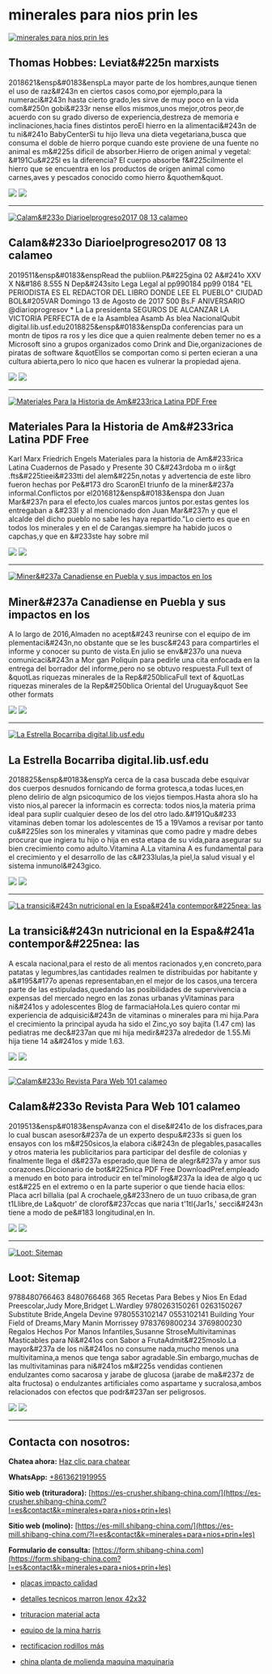 # minerales para nios prin les

<a href="https://swt.shibang-china.com/?l=es&img&k=minerales+para+nios+prin+les" target="_blank">![minerales para nios prin les](http://static.shibang-china.com/all-800x300/88.jpg)</a>

## Thomas Hobbes: Leviat&#225n marxists
2018621&ensp&#0183&enspLa mayor parte de los hombres,aunque tienen el uso de raz&#243n en ciertos casos como,por ejemplo,para la numeraci&#243n hasta cierto grado,les sirve de muy poco en la vida com&#250n gobi&#233r nense ellos mismos,unos mejor,otros peor,de acuerdo con su grado diverso de experiencia,destreza de memoria e inclinaciones,hacia fines distintos peroEl hierro en la alimentaci&#243n de tu ni&#241o BabyCenterSi tu hijo lleva una dieta vegetariana,busca que consuma el doble de hierro porque cuando este proviene de una fuente no animal es m&#225s dificil de absorber.Hierro de origen animal y vegetal: &#191Cu&#225l es la diferencia? El cuerpo absorbe f&#225cilmente el hierro que se encuentra en los productos de origen animal como carnes,aves y pescados conocido como hierro &quothem&quot.


<a href="https://whatsapp.shibangsoft.com/WhatsApp.php" target="_blank" title="WhatsApp">![](http://static.shibang-china.com/icon/whatsapp.png)</a> <a href="https://swt.shibang-china.com/?l=es&icon&k=minerales+para+nios+prin+les" target="_blank">![](http://static.shibang-china.com/icon/chat-es.png)</a>

---

<a href="https://swt.shibang-china.com/?l=es&img&k=minerales+para+nios+prin+les" target="_blank">![Calam&#233o Diarioelprogreso2017 08 13 calameo](http://static.shibang-china.com/all-800x300/849.jpg)</a>

## Calam&#233o Diarioelprogreso2017 08 13 calameo
2019511&ensp&#0183&enspRead the publiion.P&#225gina 02 A&#241o XXV X N&#186 8.555 N Dep&#243sito Lega Legal al pp990184 pp99 0184 "EL PERIODISTA ES EL REDACTOR DEL LIBRO DONDE LEE EL PUEBLO" CIUDAD BOL&#205VAR Domingo 13 de Agosto de 2017 500 Bs.F ANIVERSARIO @diarioprogresov * La La presidenta SEGUROS DE ALCANZAR LA VICTORIA PERFECTA de e la Asamblea Asamb As blea NacionalQubit digital.lib.usf.edu2018825&ensp&#0183&enspDa conferencias para un montn de tipos ra ros y les dice que a quien realmente deben temer no es a Microsoft sino a grupos organizados como Drink and Die,organizaciones de piratas de software &quotEllos se comportan como si perten ecieran a una cultura abierta,pero lo nico que hacen es vulnerar la propiedad ajena.


<a href="https://whatsapp.shibangsoft.com/WhatsApp.php" target="_blank" title="WhatsApp">![](http://static.shibang-china.com/icon/whatsapp.png)</a> <a href="https://swt.shibang-china.com/?l=es&icon&k=minerales+para+nios+prin+les" target="_blank">![](http://static.shibang-china.com/icon/chat-es.png)</a>

---

<a href="https://swt.shibang-china.com/?l=es&img&k=minerales+para+nios+prin+les" target="_blank">![Materiales Para la Historia de Am&#233rica Latina PDF Free](http://static.shibang-china.com/all-800x300/699.jpg)</a>

## Materiales Para la Historia de Am&#233rica Latina PDF Free
Karl Marx Friedrich Engels Materiales para la historia de Am&#233rica Latina Cuadernos de Pasado y Presente 30 C&#243rdoba m o iir&gt .fts&#225tieei&#233tti del alem&#225n,notas y advertencia de este libro fueron hechas por Pe&#173 dro ScaronEl triunfo de la miner&#237a informal.Conflictos por el2016812&ensp&#0183&enspa don Juan Mar&#237n para el efecto,los cuales marcos juntos por.estas gentes los entregaban a &#233l y al mencionado don Juan Mar&#237n y que el alcalde del dicho pueblo no sabe les haya repartido."Lo cierto es que en todos los minerales y en el de Carangas.siempre ha habido jucos o capchas,y que en &#233ste hay sobre mil


<a href="https://whatsapp.shibangsoft.com/WhatsApp.php" target="_blank" title="WhatsApp">![](http://static.shibang-china.com/icon/whatsapp.png)</a> <a href="https://swt.shibang-china.com/?l=es&icon&k=minerales+para+nios+prin+les" target="_blank">![](http://static.shibang-china.com/icon/chat-es.png)</a>

---

<a href="https://swt.shibang-china.com/?l=es&img&k=minerales+para+nios+prin+les" target="_blank">![Miner&#237a Canadiense en Puebla y sus impactos en los](http://static.shibang-china.com/all-800x300/1048.jpg)</a>

## Miner&#237a Canadiense en Puebla y sus impactos en los
A lo largo de 2016,Almaden no acept&#243 reunirse con el equipo de im plementaci&#243n,no obstante que se les busc&#243 para compartirles el informe y conocer su punto de vista.En julio se env&#237o una nueva comunicaci&#243n a Mor gan Poliquin para pedirle una cita enfocada en la entrega del borrador del informe,pero no se obtuvo respuesta.Full text of &quotLas riquezas minerales de la Rep&#250blicaFull text of &quotLas riquezas minerales de la Rep&#250blica Oriental del Uruguay&quot See other formats


<a href="https://whatsapp.shibangsoft.com/WhatsApp.php" target="_blank" title="WhatsApp">![](http://static.shibang-china.com/icon/whatsapp.png)</a> <a href="https://swt.shibang-china.com/?l=es&icon&k=minerales+para+nios+prin+les" target="_blank">![](http://static.shibang-china.com/icon/chat-es.png)</a>

---

<a href="https://swt.shibang-china.com/?l=es&img&k=minerales+para+nios+prin+les" target="_blank">![La Estrella Bocarriba digital.lib.usf.edu](http://static.shibang-china.com/all-800x300/660.jpg)</a>

## La Estrella Bocarriba digital.lib.usf.edu
2018825&ensp&#0183&enspYa cerca de la casa buscada debe esquivar dos cuerpos desnudos fornicando de forma grotesca,a todas luces,en pleno delirio de algn psicoqumico de los viejos tiempos.Hasta ahora slo ha visto nios,al parecer la informacin es correcta: todos nios,la materia prima ideal para suplir cualquier deseo de los del otro lado.&#191Qu&#233 vitaminas deben tomar los adolescentes de 15 a 19Vamos a revisar por tanto cu&#225les son los minerales y vitaminas que como padre y madre debes procurar que ingiera tu hijo o hija en esta etapa de su vida,para asegurar su bien crecimiento como adulto.Vitamina A.La vitamina A es fundamental para el crecimiento y el desarrollo de las c&#233lulas,la piel,la salud visual y el sistema inmunol&#243gico.


<a href="https://whatsapp.shibangsoft.com/WhatsApp.php" target="_blank" title="WhatsApp">![](http://static.shibang-china.com/icon/whatsapp.png)</a> <a href="https://swt.shibang-china.com/?l=es&icon&k=minerales+para+nios+prin+les" target="_blank">![](http://static.shibang-china.com/icon/chat-es.png)</a>

---

<a href="https://swt.shibang-china.com/?l=es&img&k=minerales+para+nios+prin+les" target="_blank">![La transici&#243n nutricional en la Espa&#241a contempor&#225nea: las](http://static.shibang-china.com/all-800x300/1415.jpg)</a>

## La transici&#243n nutricional en la Espa&#241a contempor&#225nea: las
A escala nacional,para el resto de ali mentos racionados y,en concreto,para patatas y legumbres,las cantidades realmen te distribuidas por habitante y a&#195&#177o apenas representaban,en el mejor de los casos,una tercera parte de las estipuladas,quedando las posibilidades de supervivencia a expensas del mercado negro en las zonas urbanas yVitaminas para ni&#241os y adolescentes Blog de farmaciaHola.Les quiero contar mi experiencia de adquisici&#243n de vitaminas o minerales para mi hija.Para el crecimiento la principal ayuda ha sido el Zinc,yo soy bajita (1.47 cm) las pediatras me dec&#237an que mi hija medir&#237a alrededor de 1.55.Mi hija tiene 14 a&#241os y mide 1.63.


<a href="https://whatsapp.shibangsoft.com/WhatsApp.php" target="_blank" title="WhatsApp">![](http://static.shibang-china.com/icon/whatsapp.png)</a> <a href="https://swt.shibang-china.com/?l=es&icon&k=minerales+para+nios+prin+les" target="_blank">![](http://static.shibang-china.com/icon/chat-es.png)</a>

---

<a href="https://swt.shibang-china.com/?l=es&img&k=minerales+para+nios+prin+les" target="_blank">![Calam&#233o Revista Para Web 101 calameo](http://static.shibang-china.com/all-800x300/329.jpg)</a>

## Calam&#233o Revista Para Web 101 calameo
2019513&ensp&#0183&enspAvanza con el dise&#241o de los disfraces,para lo cual buscan asesor&#237a de un experto despu&#233s si guen los ensayos con los m&#250sicos,la elabora ci&#243n de plegables,pasacalles y otros materia les publicitarios para participar del desfile de colonias y finalmente llega el d&#237a esperado,que llena de alegr&#237a y amor sus corazones.Diccionario de bot&#225nica PDF Free DownloadPref.empleado a menudo en boto para introducir en tel'minolog&#237a la idea de algo q uc est&#225 en el extremo o en la parte superior o que tiende hacia ellos: Placa acrl billalia (pal A crochaele,g&#233nero de un tuuo cribasa,de gran t1Llibre,de La&quotr' de clorof&#237ccas que naria t'1tl{Jar1s,' secci&#243n tiene a modo de pe&#183 longitudinal,en In.


<a href="https://whatsapp.shibangsoft.com/WhatsApp.php" target="_blank" title="WhatsApp">![](http://static.shibang-china.com/icon/whatsapp.png)</a> <a href="https://swt.shibang-china.com/?l=es&icon&k=minerales+para+nios+prin+les" target="_blank">![](http://static.shibang-china.com/icon/chat-es.png)</a>

---

<a href="https://swt.shibang-china.com/?l=es&img&k=minerales+para+nios+prin+les" target="_blank">![Loot: Sitemap](http://static.shibang-china.com/all-800x300/1121.jpg)</a>

## Loot: Sitemap
9788480766463 8480766468 365 Recetas Para Bebes y Nios En Edad Preescolar,Judy More,Bridget L.Wardley 9780263150261 0263150267 Substitute Bride,Angela Devine 9780553102147 0553102141 Building Your Field of Dreams,Mary Manin Morrissey 9783769800234 3769800230 Regalos Hechos Por Manos Infantiles,Susanne StroseMultivitaminas Masticables para Ni&#241os con Sabor a FrutaAdmit&#225moslo.La mayor&#237a de los ni&#241os no consume nada,mucho menos una multivitamina,a menos que tenga sabor agradable.Sin embargo,muchas de las multivitaminas para ni&#241os m&#225s vendidas contienen endulzantes como sacarosa y jarabe de glucosa (jarabe de ma&#237z de alta fructosa) o endulzantes artificiales como aspartame y sucralosa,ambos relacionados con efectos que podr&#237an ser peligrosos.


<a href="https://whatsapp.shibangsoft.com/WhatsApp.php" target="_blank" title="WhatsApp">![](http://static.shibang-china.com/icon/whatsapp.png)</a> <a href="https://swt.shibang-china.com/?l=es&icon&k=minerales+para+nios+prin+les" target="_blank">![](http://static.shibang-china.com/icon/chat-es.png)</a>

---
## Contacta con nosotros:

**Chatea ahora:** [Haz clic para chatear](https://swt.shibang-china.com?l=es&contact&k=minerales+para+nios+prin+les)

**WhatsApp:**  [+8613621919955](https://whatsapp.shibangsoft.com/WhatsApp.php)

**Sitio web (trituradora):** [https://es-crusher.shibang-china.com/](https://es-crusher.shibang-china.com/?l=es&contact&k=minerales+para+nios+prin+les)

**Sitio web (molino):** [https://es-mill.shibang-china.com/](https://es-mill.shibang-china.com/?l=es&contact&k=minerales+para+nios+prin+les)

**Formulario de consulta:** [https://form.shibang-china.com](https://form.shibang-china.com?l=es&contact&k=minerales+para+nios+prin+les)

* [placas impacto calidad](../79/placas%20impacto%20calidad.md)

* [detalles tecnicos marron lenox 42x32](../70/detalles%20tecnicos%20marron%20lenox%2042x32.md)

* [trituracion material acta](../70/trituracion%20material%20acta.md)

* [equipo de la mina harris](../68/equipo%20de%20la%20mina%20harris.md)

* [rectificacion rodillos más](../67/rectificacion%20rodillos%20m%C3%A1s.md)

* [china planta de molienda maquina maquinaria](../68/china%20planta%20de%20molienda%20maquina%20maquinaria.md)